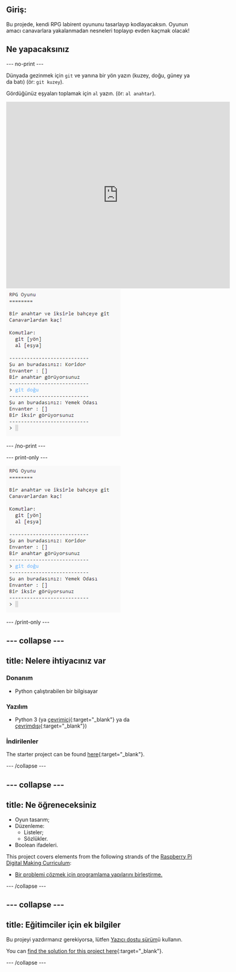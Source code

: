 ## Giriş:

Bu projede, kendi RPG labirent oyununu tasarlayıp kodlayacaksın. Oyunun amacı canavarlara yakalanmadan nesneleri toplayıp evden kaçmak olacak!

## Ne yapacaksınız

\--- no-print \---

Dünyada gezinmek için `git` ve yanına bir yön yazın (kuzey, doğu, güney ya da batı) (ör: `git kuzey`).

Gördüğünüz eşyaları toplamak için `al` yazın. (ör: `al anahtar`).

<div class="trinket">
  <iframe src="https://trinket.io/embed/python/d06adeb527?outputOnly=true&start=result" width="600" height="500" frameborder="0" marginwidth="0" marginheight="0" allowfullscreen>
  </iframe>
  <img src="images/rpg-finished.png">
</div>

\--- /no-print \---

\--- print-only \---

![tamamlanmış proje](images/rpg-finished.png)

\--- /print-only \---

## \--- collapse \---

## title: Nelere ihtiyacınız var

### Donanım

+ Python çalıştırabilen bir bilgisayar

### Yazılım

+ Python 3 (ya [çevrimiçi](https://trinket.io/){:target="_blank"} ya da [çevrimdışı](https://www.python.org/downloads/){:target="_blank"})

### İndirilenler

The starter project can be found [here](https://rpf.io/p/en/rpg-go){:target="_blank"}.

\--- /collapse \---

## \--- collapse \---

## title: Ne öğreneceksiniz

+ Oyun tasarım;
+ Düzenleme: 
    + Listeler;
    + Sözlükler.
+ Boolean ifadeleri.

This project covers elements from the following strands of the [Raspberry Pi Digital Making Curriculum](https://rpf.io/curriculum):

+ [Bir problemi çözmek için programlama yapılarını birleştirme.](https://www.raspberrypi.org/curriculum/programming/builder)

\--- /collapse \---

## \--- collapse \---

## title: Eğitimciler için ek bilgiler

Bu projeyi yazdırmanız gerekiyorsa, lütfen [Yazıcı dostu sürüm](https://projects.raspberrypi.org/en/projects/rpg/print)ü kullanın.

You can [find the solution for this project here](https://rpf.io/p/en/rpg-get){:target="_blank"}.

\--- /collapse \---
